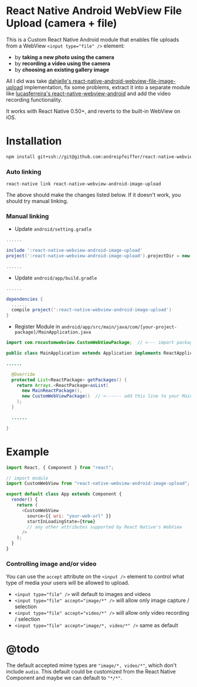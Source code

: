 # React Native Android WebView File Upload (camera + file)

This is a Custom React Native Android module that enables file uploads from a WebView `<input type="file" />` element:

* by __taking a new photo using the camera__
* by __recording a video using the camera__
* by __choosing an existing gallery image__

All I did was take [dahjelle's react-native-android-webview-file-image-upload][dahjelle] implementation, fix some problems, extract it into a separate module like [lucasferreira's react-native-webview-android][lucasferreira] and add the video recording functionality.

It works with React Native 0.50+, and reverts to the built-in WebView on iOS.

# Installation

```bash
npm install git+ssh://git@github.com:andreipfeiffer/react-native-webview-android-image-upload.git
```

### Auto linking

```
react-native link react-native-webview-android-image-upload
```

The above should make the changes listed below. If it doesn't work, you should try manual linking.

### Manual linking

* Update `android/setting.gradle`

```gradle
......

include ':react-native-webview-android-image-upload'
project(':react-native-webview-android-image-upload').projectDir = new File(rootProject.projectDir, '../node_modules/react-native-webview-android-image-upload/android')

......
```

* Update `android/app/build.gradle`

```gradle
......

dependencies {
  ......
  compile project(':react-native-webview-android-image-upload')
}
```

* Register Module in `android/app/src/main/java/com/[your-project-package]/MainApplication.java`

```java
import com.rncustomwebview.CustomWebViewPackage;  // <--- import package

public class MainApplication extends Application implements ReactApplication {

......

  @Override
  protected List<ReactPackage> getPackages() {
    return Arrays.<ReactPackage>asList(
      new MainReactPackage(),
      new CustomWebViewPackage()  // <------ add this line to your MainApplication class
    ); 
  }

  ......

}
```

# Example
```javascript
import React, { Component } from "react";

// import module
import CustomWebView from "react-native-webview-android-image-upload";

export default class App extends Component {
  render() {
    return (
      <CustomWebView
        source={{ uri: "your-web-url" }}
        startInLoadingState={true}
        // any other attributes supported by React Native's WebView
      />
    );
  }
}
```

### Controlling image and/or video

You can use the `accept` attribute on the `<input />` element to control what type of media your users will be allowed to upload.

* `<input type="file" />` will default to images and videos
* `<input type="file" accept="image/*" />` will allow only image capture / selection
* `<input type="file" accept="video/*" />` will allow only video recording / selection
* `<input type="file" accept="image/*, video/*" />` same as default

# @todo

The default accepted mime types are `"image/*, video/*"`, which don't include `audio`. This default could be customized from the React Native Component and maybe we can default to `"*/*"`.

[dahjelle]: https://github.com/dahjelle/react-native-android-webview-file-image-upload
[lucasferreira]: https://github.com/lucasferreira/react-native-webview-android
